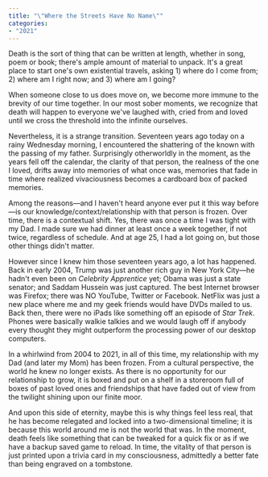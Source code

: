 ```yaml
---
title: "\"Where the Streets Have No Name\""
categories:
- "2021"
---
```


Death is the sort of thing that can be written at length, whether in song, poem or book; there's ample amount of material to unpack.  It's a great place to start one's own existential travels, asking 1) where do I come from; 2) where am I right now;  and 3) where am I going?

When someone close to us does move on, we become more immune to the brevity of our time together.  In our most sober moments, we recognize that death will happen to everyone we've laughed with, cried from and loved until we cross the threshold into the infinite ourselves.  

Nevertheless, it is a strange transition.  Seventeen years ago today on a rainy Wednesday morning, I encountered the shattering of the known with the passing of my father. Surprisingly otherworldly in the moment, as the years fell off the calendar, the clarity of that person, the realness of the one I loved, drifts away into memories of what once was, memories that fade in time where realized vivaciousness becomes a cardboard box of packed memories. 

Among the reasons—and I haven't heard anyone ever put it this way before—is our knowledge/context/relationship with that person is frozen. Over time, there is a contextual shift. Yes, there was once a time I was tight with my Dad.  I made sure we had dinner at least once a week together, if not twice, regardless of schedule.  And at age 25, I had a lot going on, but those other things didn't matter.

However since I knew him those seventeen years ago, a lot has happened.  Back in early 2004, Trump was just another rich guy in New York City—he hadn't even been on *Celebrity Apprentice* yet; Obama was just a state senator; and Saddam Hussein was just captured.  The best Internet browser was Firefox; there was NO YouTube, Twitter or Facebook. NetFlix was just a new place where me and my geek friends would have DVDs mailed to us.  Back then, there were no iPads like something off an episode of *Star Trek*.  Phones were basically walkie talkies and we would laugh off if anybody every thought they might outperform the processing power of our desktop computers.

In a whirlwind from 2004 to 2021, in all of this time, my relationship with my Dad (and later my Mom) has been frozen.  From a cultural perspective, the world he knew no longer exists.  As there is no opportunity for our relationship to grow, it is boxed and put on a shelf in a storeroom full of boxes of past loved ones and friendships that have faded out of view from the twilight shining upon our finite moor. 

And upon this side of eternity, maybe this is why things feel less real, that he has become relegated and locked into a two-dimensional timeline; it is because this world around me is not the world that was.  In the moment, death feels like something that can be tweaked for a quick fix or as if we have a backup saved game to reload.  In time, the vitality of that person is just printed upon a trivia card in my consciousness, admittedly a better fate than being engraved on a tombstone.




